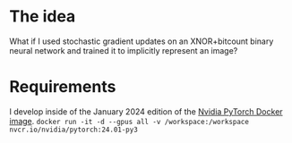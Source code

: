 
# The idea
What if I used stochastic gradient updates on an XNOR+bitcount binary neural network and trained it to implicitly represent an image?


# Requirements
I develop inside of the January 2024 edition of the [Nvidia PyTorch Docker image](https://docs.nvidia.com/deeplearning/frameworks/pytorch-release-notes/rel-24-01.html#rel-24-01).
```docker run -it -d --gpus all -v /workspace:/workspace nvcr.io/nvidia/pytorch:24.01-py3```
